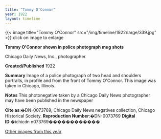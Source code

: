 ```yaml
---
title: "Tommy O'Connor"
year: 1922
layout: timeline
---
```


{{< image title="Tommy O'Connor" src="/img/timeline/1922/large/339.jpg" >}}
click on image to enlarge

__**Tommy O'Connor shown in police photograph mug shots**__

Chicago Daily News, Inc., photographer.

**Created/Published**
1922

**Summary**
Image of a police photograph of two head and shoulders portraits, in profile and from the front of Tommy O'Connor. This image was taken in Chicago, Illinois.

**Notes**
This photonegative taken by a Chicago Daily News photographer may have been published in the newspaper

__Cite as__:�DN-0073769, Chicago Daily News negatives collection, Chicago Historical Society.
__Reproduction Number__:�DN-0073769
__Digital ID__:�ichicdn n073769������������ 

[Other images from this year](/historical/timeline/1922)